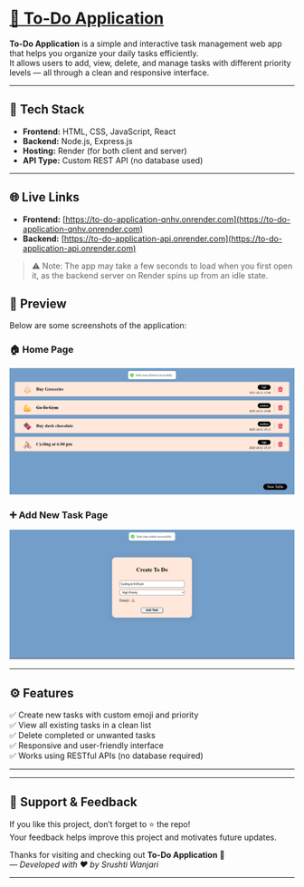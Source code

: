 # [📝 To-Do Application](https://to-do-application-qnhv.onrender.com)

**To-Do Application** is a simple and interactive task management web app that helps you organize your daily tasks efficiently.  
It allows users to add, view, delete, and manage tasks with different priority levels — all through a clean and responsive interface.

---

## 🚀 Tech Stack
- **Frontend:** HTML, CSS, JavaScript, React  
- **Backend:** Node.js, Express.js  
- **Hosting:** Render (for both client and server)  
- **API Type:** Custom REST API (no database used)

---

## 🌐 Live Links
- **Frontend:** [https://to-do-application-qnhv.onrender.com](https://to-do-application-qnhv.onrender.com)  
- **Backend:** [https://to-do-application-api.onrender.com](https://to-do-application-api.onrender.com)

> ⚠️ Note: The app may take a few seconds to load when you first open it, as the backend server on Render spins up from an idle state.

## 📸 Preview

Below are some screenshots of the application:

### 🏠 Home Page
![Home Page](/client/src/assets/Screenshot%20(127).png)

### ➕ Add New Task Page
![Add Task Page](/client/src/assets/Screenshot%20(126).png)

---

## ⚙️ Features
✅ Create new tasks with custom emoji and priority  
✅ View all existing tasks in a clean list  
✅ Delete completed or unwanted tasks  
✅ Responsive and user-friendly interface  
✅ Works using RESTful APIs (no database required)

---

---

## 🌟 Support & Feedback
If you like this project, don’t forget to ⭐ the repo!  
Your feedback helps improve this project and motivates future updates.  

Thanks for visiting and checking out **To-Do Application** 💙  
— *Developed with ❤️ by Srushti Wanjari*

---


